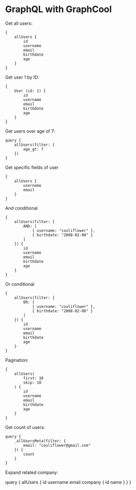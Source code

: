 # GraphQL with GraphCool

Get all users:

```
{
    allUsers {
        id
        username
        email
        birthdate
        age
    }
}
```

Get user 1 by ID:

```
{
    User (id: 1) {
        id
        username
        email
        birthdate
        age
    }
}
```

Get users over age of 7:

```
query {
    allUsers(filter: {
        age_gt: 7
    })
}
```

Get specific fields of user

```
{
    allUsers {
        username
        email
    }
}
```

And conditional

```
{
    allUsers(filter: {
        AND: [
            { username: "couliflower" },
            { birthdate: "2008-02-08" }
        ]
    }) {
        id
        username
        email
        birthdate
        age
    }
}
```

Or conditional

```
{
    allUsers(filter: {
        OR: [
            { username: "couliflower" },
            { birthdate: "2008-02-08" }
        ]
    }) {
        id
        username
        email
        birthdate
        age
    }
}
```

Pagination:


```
{
    allUsers(
        first: 10
        skip: 10
    ) {
        id
        username
        email
        birthdate
        age
    }
}
```

Get count of users:

```
query {
    _allUsersMeta(filter: {
        email: "couliflower@gmail.com"
    }) {
        count
    }
}
```

Expand related company:

query {
    allUsers {
        id
        username
        email
        company {
            id
            name
        }
    }
}

